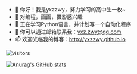 - 👋 你好！我是yxzzwy，努力学习的高中生一枚~
- 👀 对编程，画画，摄影感兴趣
- 🌱 正在学习Python语言，并计划写一个自动化程序
- 💞️ 你可以通过邮箱联系我：yxz.zwy@qq.com
- 📫 欢迎光临我的博客：http://yxzzwy.github.io

![visitors](https://visitor-badge.glitch.me/badge?page_id=yxzzwy&left_color=green&right_color=red)

[![Anurag's GitHub stats](https://github-readme-stats.vercel.app/api?username=yxzzwy&theme=tokyonight)](https://github.com/anuraghazra/github-readme-stats)
